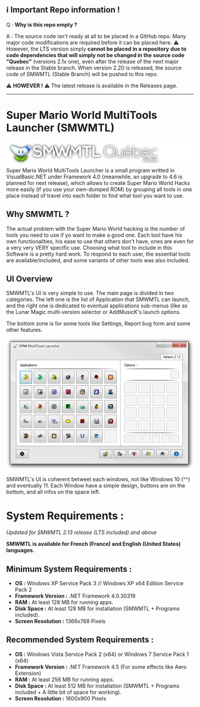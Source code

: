 ## ℹ️ **Important Repo information !**
Q : **Why is this repo empty ?**

A : The source code isn't ready at all to be placed in a GitHub repo. Many major code modifications are required before it can be placed here.
:warning: However, the LTS version simply **cannot be placed in a repository** **due to code dependencies that will simply not be changed in the source code "Quebec"** (versions 2.1x one), even after the release of the next major release in the Stable branch. When version 2.20 is released, the source code of SMWMTL (Stable Branch) will be pushed to this repo.

⚠️ **HOWEVER !** ⚠️ The latest release is available in the Releases page.

---

# Super Mario World MultiTools Launcher (SMWMTL)
![SMWMTL211](https://github.com/Kiki79250CoC/SMWMTL/blob/139db41eb710da966650189d9e9b685ee0f4fb07/Releases/Images/AppBrand/AppBrandLogo.png)
Super Mario World MultiTools Launcher is a small program writted in VisualBasic.NET under Framework 4.0 (meanwhile, an upgrade to 4.6 is planned for next release), which allows to create Super Mario World Hacks more easily (if you use your own-dumped ROM) by grouping all tools in one place instead of travel into each folder to find what tool you want to use.

## Why SMWMTL ?

The actual problem with the Super Mario World hacking is the number of tools you need to use if yo want to make a good one. Each tool have his own functionalities, his ease to use that others don't have, ones are even for a very very VERY specific use. Choosing what tool to include in this Software is a pretty hard work. To respond to each user, the essential tools are available/included, and some variants of other tools was also included.

## UI Overview

SMWMTL's UI is very simple to use. The main page is divided in two categories.
The left one is the list of Application that SMWMTL can launch, and the right one is dedicated to eventual applications sub-menus (like as the Lunar Magic multi-version selector or AddMusicK's launch options.

The bottom zone is for some tools like Settings, Report bug form and some other features.

![SMWMTL211](https://github.com/Kiki79250CoC/SMWMTL/blob/ec0dd14fd07084abfcfc0c6b323f05006062b711/Releases/Images/SMWMTL213.png)

SMWMTL's UI is coherent betweet each windows, not like Windows 10 (^^) and eventually 11. Each Window have a simple design, buttons are on the bottom, and all infos on the space left.

# System Requirements :
_Updated for SMWMTL 2.13 release (LTS included) and above_

**SMWMTL is available for French (France) and English (United States) languages.**

## Minimum System Requirements :
- **OS                :** Windows XP Service Pack 3 // Windows XP x64 Edition Service Pack 2
- **Framework Version :** .NET Framework 4.0.30319
- **RAM               :** At least 128 MB for running apps.
- **Disk Space        :** At least 128 MB for installation (SMWMTL + Programs included).
- **Screen Resolution :** 1366x768 Pixels
## Recommended System Requirements :
- **OS                :** Windows Vista Service Pack 2 (x64) or Windows 7 Service Pack 1 (x64)
- **Framework Version :** .NET Framework 4.5 (For some effects like Aero Extension)
- **RAM               :** At least 256 MB for running apps.
- **Disk Space        :** At least 512 MB for installation (SMWMTL + Programs included + A little bit of space for working).
- **Screen Resolution :** 1600x900 Pixels
